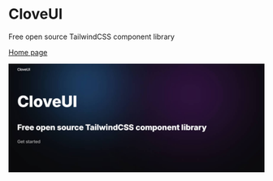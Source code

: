 # CloveUI

Free open source TailwindCSS component library

[Home page](https://cloveui.vercel.app)

[![cloveui](doc/cloveui.jpg)](https://cloveui.vercel.app)
